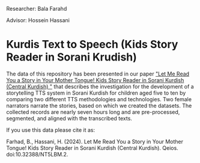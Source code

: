 Researcher: Bala Farahd

Advisor: Hossein Hassani

# Kurdis Text to Speech (Kids Story Reader in Sorani Krudish)

The data of this repository has been presented in our paper ["Let Me Read You a Story in Your Mother Tongue! Kids Story Reader in Sorani Kurdish (Central Kurdish)
"](https://www.qeios.com/read/NT5LBM) that describes the investigation for the development of a storytelling TTS system in Sorani Kurdish for children aged five to ten by comparing two different TTS methodologies and technologies. Two female narrators narrate the stories, based on which we created the datasets. The collected records are nearly seven hours long and are pre-processed, segmented, and aligned with the transcribed texts. 

If you use this data please cite it as:

Farhad, B., Hassani, H. (2024). Let Me Read You a Story in Your Mother Tongue! Kids Story Reader in Sorani Kurdish (Central Kurdish). Qeios. doi:10.32388/NT5LBM.2.
